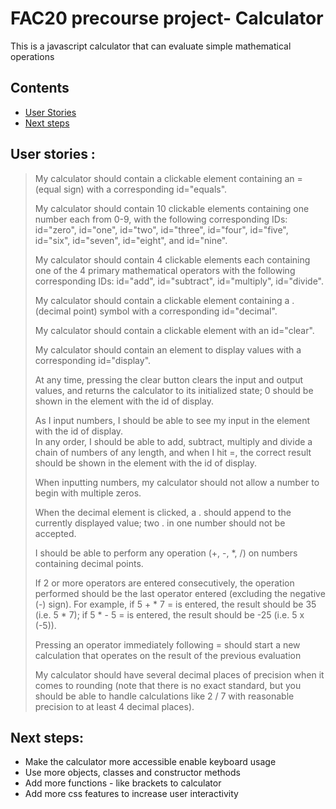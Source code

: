 # FAC20 precourse project- Calculator
This is a javascript calculator that can evaluate  simple mathematical operations

## Contents
- [User Stories](#User-stories)  
- [Next steps](#Next-steps)


## User stories :
>My calculator should contain a clickable element containing an = (equal sign) with a corresponding id="equals".
>
>My calculator should contain 10 clickable elements containing one number each from 0-9, with the following corresponding IDs: id="zero", id="one", id="two", id="three", id="four", id="five", id="six", id="seven", id="eight", and id="nine".  
>
>My calculator should contain 4 clickable elements each containing one of the 4 primary mathematical operators with the following corresponding IDs: id="add", id="subtract", id="multiply", id="divide".  
>
>My calculator should contain a clickable element containing a . (decimal point) symbol with a corresponding id="decimal".  
>
>My calculator should contain a clickable element with an id="clear".  
>
>My calculator should contain an element to display values with a corresponding id="display".   
>
>At any time, pressing the clear button clears the input and output values, and returns the calculator to its initialized state; 0 should be shown in the element with the id of display.   
>
>As I input numbers, I should be able to see my input in the element with the id of display.   
>In any order, I should be able to add, subtract, multiply and divide a chain of numbers of any length, and when I hit =, the correct result should be shown in the element with the id of display.  
>
>When inputting numbers, my calculator should not allow a number to begin with multiple zeros.
>
>When the decimal element is clicked, a . should append to the currently displayed value; two . in one number should not be accepted.  
>
>I should be able to perform any operation (+, -, *, /) on numbers containing decimal points. 
>
>If 2 or more operators are entered consecutively, the operation performed should be the last operator entered (excluding the negative (-) sign). For example, if 5 + * 7 = is entered, the result should be 35 (i.e. 5 * 7);
if 5 * - 5 = is entered, the result should be -25 (i.e. 5 x (-5)).  
>
> Pressing an operator immediately following = should start a new calculation that operates on the result of the previous evaluation  
>
> My calculator should have several decimal places of precision when it comes to rounding (note that there is no exact standard, but you should be able to handle calculations like 2 / 7 with reasonable precision to at least 4 decimal places).    


## Next steps:  

- Make the calculator more accessible  enable keyboard usage  
- Use more objects, classes and constructor methods   
- Add more functions - like brackets  to calculator  
- Add more css features to increase user interactivity 
